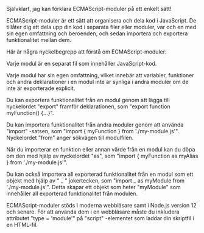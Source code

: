 Självklart, jag kan förklara ECMAScript-moduler på ett enkelt sätt!

ECMAScript-moduler är ett sätt att organisera och dela kod i JavaScript. De tillåter dig att dela upp din kod i separata filer eller moduler, var och en med sin egen omfattning och beroenden, och sedan importera och exportera funktionalitet mellan dem.

Här är några nyckelbegrepp att förstå om ECMAScript-moduler:

Varje modul är en separat fil som innehåller JavaScript-kod.

Varje modul har sin egen omfattning, vilket innebär att variabler, funktioner och andra deklarationer i en modul inte är synliga i andra moduler om de inte är exporterade explicit.

Du kan exportera funktionalitet från en modul genom att lägga till nyckelordet "export" framför deklarationen, som "export function myFunction() {...}".

Du kan importera funktionalitet från andra moduler genom att använda "import" -satsen, som "import { myFunction } from './my-module.js'". Nyckelordet "from" anger sökvägen till modulfilen.

När du importerar en funktion eller annan värde från en modul kan du döpa om den med hjälp av nyckelordet "as", som "import { myFunction as myAlias } from './my-module.js'".

Du kan också importera all exporterad funktionalitet från en modul som ett objekt med hjälp av " _ " jokertecken, som "import _ as myModule from './my-module.js'". Detta skapar ett objekt som heter "myModule" som innehåller all exporterad funktionalitet från modulen.

ECMAScript-moduler stöds i moderna webbläsare samt i Node.js version 12 och senare. För att använda dem i en webbläsare måste du inkludera attributet "type = 'module'" på "script" -elementet som laddar din skriptfil i en HTML-fil.
